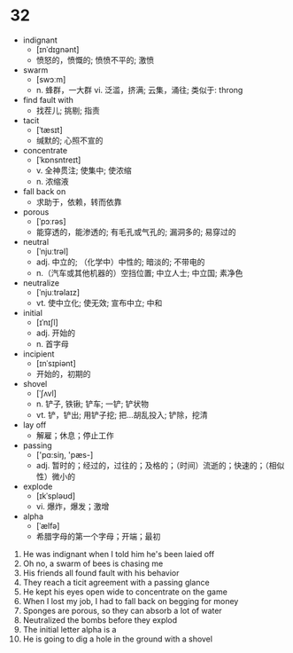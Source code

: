 # 32

- indignant
  - [ɪnˈdɪɡnənt]
  - 愤怒的，愤慨的; 愤愤不平的; 激愤
- swarm
  - [swɔːm]
  - n. 蜂群，一大群 vi. 泛滥，挤满; 云集，涌往;   类似于: throng
- find fault with
  - 找茬儿; 挑剔; 指责
- tacit 
  - [ˈtæsɪt] 
  - 缄默的; 心照不宣的
- concentrate
  - [ˈkɒnsntreɪt]
  - v. 全神贯注; 使集中; 使浓缩
  - n. 浓缩液
- fall back on
  - 求助于，依赖，转而依靠
- porous
  - [ˈpɔːrəs]
  - 能穿透的，能渗透的; 有毛孔或气孔的; 漏洞多的; 易穿过的
- neutral
  - [ˈnjuːtrəl]
  - adj. 中立的; （化学中）中性的; 暗淡的; 不带电的
  - n.（汽车或其他机器的）空挡位置; 中立人士; 中立国; 素净色
- neutralize
  - [ˈnjuːtrəlaɪz]
  - vt. 使中立化; 使无效; 宣布中立; 中和
- initial
  - [ɪˈnɪʃl]
  - adj. 开始的
  - n. 首字母
- incipient
  - [ɪnˈsɪpiənt]
  - 开始的，初期的
- shovel
  - [ˈʃʌvl]
  - n. 铲子, 铁锹; 铲车; 一铲; 铲状物
  - vt. 铲，铲出; 用铲子挖; 把…胡乱投入; 铲除，挖清
- lay off
  - 解雇；休息；停止工作
- passing
  -  ['pɑ:siŋ, 'pæs-]
  - adj. 暂时的；经过的，过往的；及格的；（时间）流逝的；快速的；（相似性）微小的
- explode
  - [ɪkˈspləʊd]
  - vi. 爆炸，爆发；激增
- alpha
  - [ˈælfə]
  - 希腊字母的第一个字母；开端；最初
1. He was indignant when I told him he's been laied off 
2. Oh no, a swarm of bees is chasing me
3. His friends all found fault with his behavior 
4. They reach a ticit agreement with a passing glance
5. He kept his eyes open wide to concentrate on the game
6. When I lost my job, I had to fall back on begging for money
7. Sponges are porous, so they can absorb a lot of water
8. Neutralized the bombs before they explod 
9. The initial letter alpha is a
10. He is going to dig a hole in the ground with a shovel  

